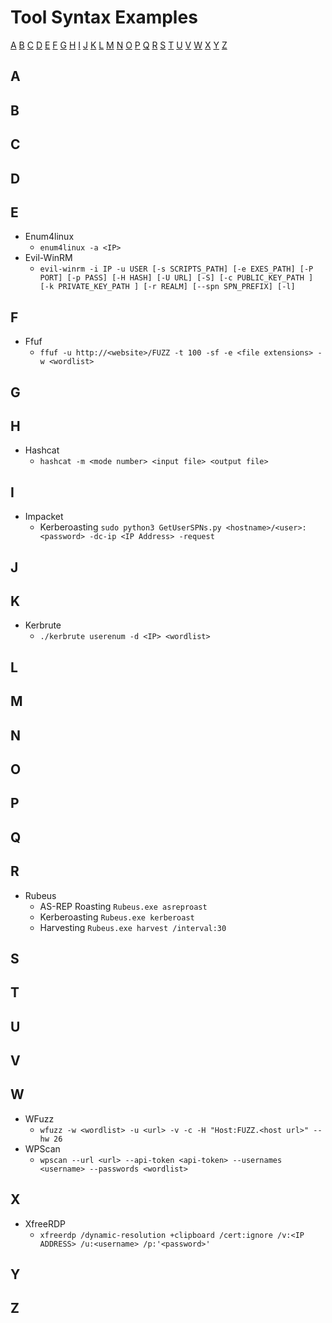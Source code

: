 # Tool Syntax Examples

[A](ToolSyntax.md#a) [B](ToolSyntax.md#b) [C](ToolSyntax.md#c) [D](ToolSyntax.md#d) [E](ToolSyntax.md#e) [F](ToolSyntax.md#f) [G](ToolSyntax.md#g) [H](ToolSyntax.md#h) [I](ToolSyntax.md#i) [J](ToolSyntax.md#j) [K](ToolSyntax.md#k) [L](ToolSyntax.md#l) [M](ToolSyntax.md#m) [N](ToolSyntax.md#n)
[O](ToolSyntax.md#o) [P](ToolSyntax.md#p) [Q](ToolSyntax.md#q) [R](ToolSyntax.md#r) [S](ToolSyntax.md#s) [T](ToolSyntax.md#t) [U](ToolSyntax.md#u) [V](ToolSyntax.md#v) [W](ToolSyntax.md#w) [X](ToolSyntax.md#x) [Y](ToolSyntax.md#y) [Z](ToolSyntax.md#z)

## A

## B

## C

## D

## E
- Enum4linux
    - `enum4linux -a <IP>`
- Evil-WinRM
    - `evil-winrm -i IP -u USER [-s SCRIPTS_PATH] [-e EXES_PATH] [-P PORT] [-p PASS] [-H HASH] [-U URL] [-S] [-c PUBLIC_KEY_PATH ] [-k PRIVATE_KEY_PATH ] [-r REALM] [--spn SPN_PREFIX] [-l]`

## F
- Ffuf
    - `ffuf -u http://<website>/FUZZ -t 100 -sf -e <file extensions> -w <wordlist>`

## G

## H
- Hashcat
    - `hashcat -m <mode number> <input file> <output file>`

## I
- Impacket
    - Kerberoasting
        `sudo python3 GetUserSPNs.py <hostname>/<user>:<password> -dc-ip <IP Address> -request`

## J

## K
- Kerbrute
    - `./kerbrute userenum -d <IP> <wordlist>`

## L

## M

## N

## O

## P

## Q

## R
- Rubeus
    - AS-REP Roasting
        `Rubeus.exe asreproast`
    - Kerberoasting
        `Rubeus.exe kerberoast`
    - Harvesting
        `Rubeus.exe harvest /interval:30`

## S

## T

## U

## V

## W
- WFuzz
    - `wfuzz -w <wordlist> -u <url> -v -c -H "Host:FUZZ.<host url>" --hw 26`
- WPScan
    - `wpscan --url <url> --api-token <api-token> --usernames <username> --passwords <wordlist>`

## X
- XfreeRDP
    - `xfreerdp /dynamic-resolution +clipboard /cert:ignore /v:<IP ADDRESS> /u:<username> /p:'<password>'`
## Y

## Z

